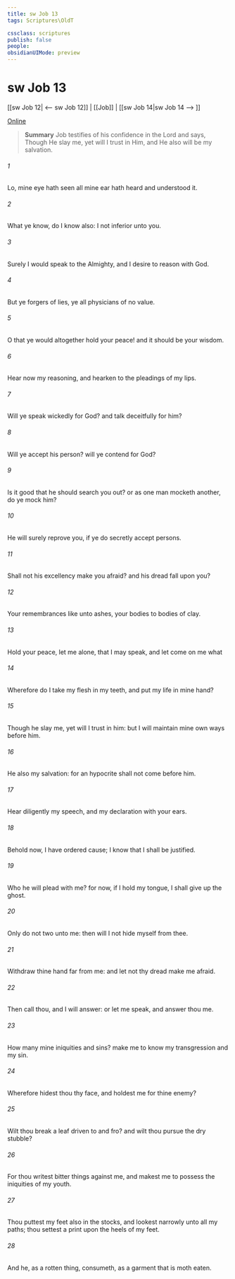 ```yaml
---
title: sw Job 13
tags: Scriptures\OldT

cssclass: scriptures
publish: false
people:
obsidianUIMode: preview
---
```


# sw Job 13
[[sw Job 12| <-- sw Job 12]] | [[Job]] | [[sw Job 14|sw Job 14 --> ]]

[Online](https://churchofjesuschrist.org/study/scriptures/ot/job/13?lang=eng)

> __Summary__
Job testifies of his confidence in the Lord and says, Though He slay me, yet will I trust in Him, and He also will be my salvation.

###### 1 
Lo, mine eye hath seen all  mine ear hath heard and understood it.

###### 2 
What ye know,  do I know also: I  not inferior unto you.

###### 3 
Surely I would speak to the Almighty, and I desire to reason with God.

###### 4 
But ye  forgers of lies, ye  all physicians of no value.

###### 5 
O that ye would altogether hold your peace! and it should be your wisdom.

###### 6 
Hear now my reasoning, and hearken to the pleadings of my lips.

###### 7 
Will ye speak wickedly for God? and talk deceitfully for him?

###### 8 
Will ye accept his person? will ye contend for God?

###### 9 
Is it good that he should search you out? or as one man mocketh another, do ye  mock him?

###### 10 
He will surely reprove you, if ye do secretly accept persons.

###### 11 
Shall not his excellency make you afraid? and his dread fall upon you?

###### 12 
Your remembrances  like unto ashes, your bodies to bodies of clay.

###### 13 
Hold your peace, let me alone, that I may speak, and let come on me what 

###### 14 
Wherefore do I take my flesh in my teeth, and put my life in mine hand?

###### 15 
Though he slay me, yet will I trust in him: but I will maintain mine own ways before him.

###### 16 
He also  my salvation: for an hypocrite shall not come before him.

###### 17 
Hear diligently my speech, and my declaration with your ears.

###### 18 
Behold now, I have ordered  cause; I know that I shall be justified.

###### 19 
Who  he  will plead with me? for now, if I hold my tongue, I shall give up the ghost.

###### 20 
Only do not two  unto me: then will I not hide myself from thee.

###### 21 
Withdraw thine hand far from me: and let not thy dread make me afraid.

###### 22 
Then call thou, and I will answer: or let me speak, and answer thou me.

###### 23 
How many  mine iniquities and sins? make me to know my transgression and my sin.

###### 24 
Wherefore hidest thou thy face, and holdest me for thine enemy?

###### 25 
Wilt thou break a leaf driven to and fro? and wilt thou pursue the dry stubble?

###### 26 
For thou writest bitter things against me, and makest me to possess the iniquities of my youth.

###### 27 
Thou puttest my feet also in the stocks, and lookest narrowly unto all my paths; thou settest a print upon the heels of my feet.

###### 28 
And he, as a rotten thing, consumeth, as a garment that is moth eaten.


